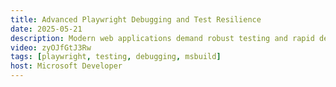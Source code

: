```yaml
---
title: Advanced Playwright Debugging and Test Resilience
date: 2025-05-21
description: Modern web applications demand robust testing and rapid debugging processes. In this session, we explore how to leverage Playwright's innovative Copy Prompt button to generate AI-assisted debugging insights and recommendations to fix your tests, reducing the time spent on debugging while increasing overall productivity.
video: zyOJfGtJ3Rw
tags: [playwright, testing, debugging, msbuild]
host: Microsoft Developer
---
```

